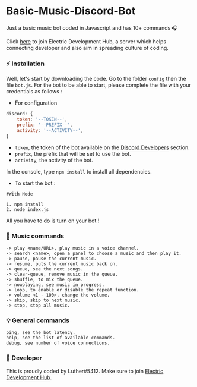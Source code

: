 # Basic-Music-Discord-Bot
Just a basic music bot coded in Javascript and has 10+ commands 🎧

Click [here](https://discord.gg/8ZWYaUpvxb) to join Electric Development Hub, a server which helps connecting developer and also aim in spreading culture of coding.

### ⚡ Installation

Well, let's start by downloading the code.
Go to the folder `config` then the file `bot.js`.
For the bot to be able to start, please complete the file with your credentials as follows :


- For configuration

```js
discord: {
    token: '--TOKEN--',
    prefix: '--PREFIX--',
    activity: '--ACTIVITY--',
}
```

- `token`, the token of the bot available on the [Discord Developers](https://discordapp.com/developers/applications) section.
- `prefix`, the prefix that will be set to use the bot.
- `activity`, the activity of the bot.

In the console, type `npm install` to install all dependencies.

- To start the bot :

```
#With Node

1. npm install
2. node index.js
```

All you have to do is turn on your bot !

### 🎵 Music commands

```
-> play <name/URL>, play music in a voice channel.
-> search <name>, open a panel to choose a music and then play it.
-> pause, pause the current music.
-> resume, puts the current music back on.
-> queue, see the next songs.
-> clear-queue, remove music in the queue.
-> shuffle, to mix the queue.
-> nowplaying, see music in progress.
-> loop, to enable or disable the repeat function.
-> volume <1 - 100>, change the volume.
-> skip, skip to next music.
-> stop, stop all music.
```

### 💡 General commands

```
ping, see the bot latency.
help, see the list of available commands.
debug, see number of voice connections.
```

### 🏓 Developer


This is proudly coded by Luther#5412. Make sure to join [Electric Development Hub](https://discord.gg/8ZWYaUpvxb).
